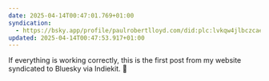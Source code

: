 ```yaml
---
date: 2025-04-14T00:47:01.769+01:00
syndication:
  - https://bsky.app/profile/paulrobertlloyd.com/did:plc:lvkqw4jlbczcae5khtzf5uch/post/3lmqac6up6t2j
updated: 2025-04-14T00:47:53.917+01:00
---
```


If everything is working correctly, this is the first post from my website syndicated to Bluesky via Indiekit. 🤞
